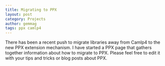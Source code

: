 ```yaml
---
title: Migrating to PPX
layout: post
category: Projects
author: gemmag
tags: ppx camlp4 
---
```


There has been a recent push to migrate libraries away from Camlp4 to
the new PPX extension mechanism. I have started a PPX page that gathers together information about how to migrate to PPX. Please feel free to edit it with your tips
and tricks or blog posts about PPX.
